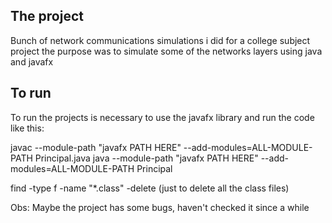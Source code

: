 ## The project

Bunch of network communications simulations i did for a college subject project
the purpose was to simulate some of the networks layers using java and javafx

## To run

To run the projects is necessary to use the javafx library
and run the code like this:

javac --module-path "javafx PATH HERE" --add-modules=ALL-MODULE-PATH Principal.java
java --module-path "javafx PATH HERE" --add-modules=ALL-MODULE-PATH Principal

find -type f -name "*.class" -delete (just to delete all the class files)

Obs: Maybe the project has some bugs, haven't checked it since a while
